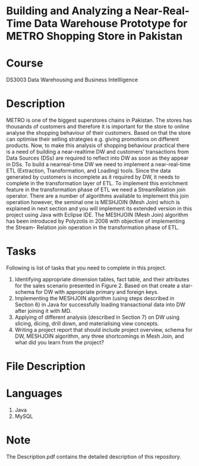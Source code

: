 # Building and Analyzing a Near-Real-Time Data Warehouse Prototype for METRO Shopping Store in Pakistan

# Course

DS3003 Data Warehousing and Business Intellligence

# Description

METRO is one of the biggest superstores chains in Pakistan. The stores has thousands of customers and therefore it is important for the store to online analyse the shopping behaviour of their customers. Based on that the store can optimise their selling strategies e.g. giving promotions on different products. Now, to make this analysis of shopping behaviour practical there is a need of building a near-realtime DW and customers’ transactions from Data Sources (DSs) are required to reflect into DW as soon as they appear in DSs. To build a nearreal-time DW we need to implement a near-real-time ETL (Extraction, Transformation, and Loading) tools. Since the data generated by customers is incomplete as it required by DW, it needs to complete in the transformation layer of ETL. To implement this enrichment feature in the transformation phase of ETL we need a StreamRelation join operator. There are a number of algorithms available to implement this join operation however, the seminal one is MESHJOIN (Mesh Join) which is explained in next section and you will implement its extended version in this project using Java with Eclipse IDE. The MESHJOIN (Mesh Join) algorithm has been introduced by Polyzotis in 2008 with objective of implementing the Stream- Relation join operation in the transformation phase of ETL. <br />

# Tasks
Following is list of tasks that you need to complete in this project. <br />
1. Identifying appropriate dimension tables, fact table, and their attributes for the sales scenario presented in Figure 2. Based on that create a star-schema for DW with appropriate primary and foreign keys. <br />
2. Implementing the MESHJOIN algorithm (using steps described in Section 6) in Java for successfully loading transactional data into DW after joining it with MD. <br />
3. Applying of different analysis (described in Section 7) on DW using slicing, dicing, drill down, and materialising view concepts. <br />
4. Writing a project report that should include project overview, schema for DW, MESHJOIN algorithm, any three shortcomings in Mesh Join, and what did you learn from the project? <br />

# File Description


# Languages

1. Java
2. MySQL 

# Note

The Description.pdf contains the detailed description of this repository.
